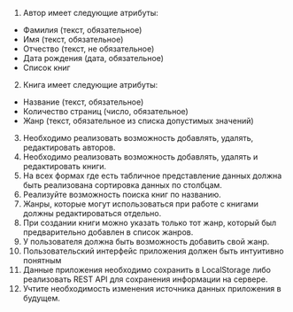 1. Автор имеет следующие атрибуты:
 - Фамилия (текст, обязательное)
 - Имя (текст, обязательное)
 - Отчество (текст, не обязательное) 
 - Дата рождения (дата, обязательное)
 - Список книг 
2. Книга имеет следующие атрибуты:
 - Название (текст, обязательное)
 - Количество страниц (число, обязательное)
 - Жанр (текст, обязательное из списка допустимых значений)
3. Необходимо реализовать возможность добавлять, удалять, редактировать авторов. 
4. Необходимо реализовать возможность добавлять, удалять и редактировать книги. 
5. На всех формах где есть табличное представление данных должна быть реализована сортировка данных по столбцам.
6. Реализуйте возможность поиска книг по названию.
7. Жанры, которые могут использоваться при работе с книгами должны редактироваться отдельно. 
8. При создании книги можно указать только тот жанр, который был предварительно добавлен в список жанров. 
9. У пользователя должна быть возможность добавить свой жанр.
10. Пользовательский интерфейс приложения должен быть интуитивно понятным
11. Данные приложения необходимо сохранить в LocalStorage либо реализовать REST API для сохранения информации на сервере. 
12. Учтите необходимость изменения источника данных приложения в будущем.